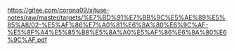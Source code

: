 https://gitee.com/corona09/xjtuse-notes/raw/master/targets/%E7%BD%91%E7%BB%9C%E5%AE%89%E5%85%A8/02-%E5%AF%86%E7%A0%81%E6%8A%80%E6%9C%AF-%E5%8F%A4%E5%85%B8%E5%8A%A0%E5%AF%86%E6%8A%80%E6%9C%AF.pdf
